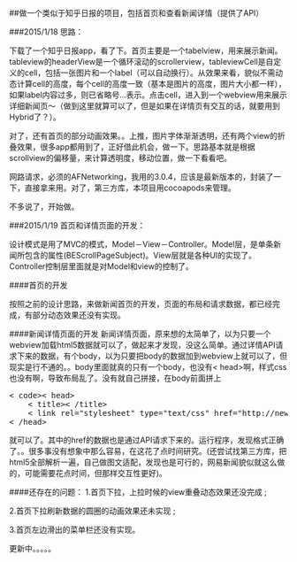 

##做一个类似于知乎日报的项目，包括首页和查看新闻详情（提供了API）
 


###2015/1/18 思路：

下载了一个知乎日报app，看了下。首页主要是一个tabelview，用来展示新闻。tableview的headerView是一个循环滚动的scrollerview，tableviewCell是自定义的cell，包括一张图片和一个label（可以自动换行）。从效果来看，貌似不需动态计算cell的高度，每个cell的高度一致（基本是图片的高度，图片大小都一样），如果label内容过多，则已省略号...表示。点击cell，进入到一个webview用来展示详细新闻页～（做到这里就算可以了，但是如果在详情页有交互的话，就要用到Hybrid了？）。

对了，还有首页的部分动画效果。。上推，图片字体渐渐透明，还有两个view的折叠效果，很多app都用到了，正好借此机会，做一下。思路基本就是根据scrollview的偏移量，来计算透明度，移动位置，做一下看看吧。

网路请求，必须的AFNetworking，我用的3.0.4，应该是最新版本的，封装了一下，直接拿来用。对了，第三方库，本项目用cocoapods来管理。

不多说了，开始做。


###2015/1/19 首页和详情页面的开发：

设计模式是用了MVC的模式，Model－View－Controller。Model层，是单条新闻所包含的属性(BEScrollPageSubject)。View层就是各种UI的实现了。Controller控制层里面就是对Model和view的控制了。

####首页的开发

按照之前的设计思路，来做新闻首页的开发，页面的布局和请求数据，都已经完成，有部分动态效果还没有实现。


####新闻详情页面的开发
新闻详情页面，原来想的太简单了，以为只要一个webview加载html5数据就可以了，做起来才发现，没这么简单。通过详情API请求下来的数据，有个body，以为只要把body的数据加到webview上就可以了，但现实是行不通的。。body里面就真的只有一个body，也没有< head>啊，样式css也没有啊，导致布局乱了。没有就自己拼接，在body前面拼上
<pre>< code>< head>
    < title>< /title>
    < link rel="stylesheet" type="text/css" href="http://news-at.zhihu.com/css/news_qa.auto.css?v=77778">
< /head>
</code></pre>
就可以了。其中的href的数据也是通过API请求下来的。运行程序，发现格式正确了。。很多事没有想象中那么容易，在这花了点时间研究。(还尝试找第三方库，把html5全部解析一遍，自己做图文适配，发现也是可行的，网易新闻貌似就这么做的，可能需要花点时间，但那样交互性更好)。

####还存在的问题：
 1.首页下拉，上拉时候的view重叠动态效果还没完成 ;
  
 2.首页下拉刷新数据的圆圈的动画效果还未实现 ;  
 
 3.首页左边滑出的菜单栏还没有实现。
 
 

更新中。。。。。


